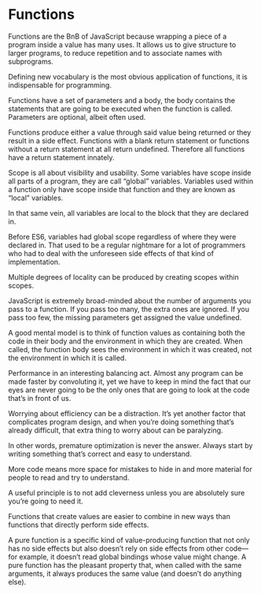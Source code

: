 # Functions

Functions are the BnB of JavaScript because wrapping a piece of a program inside a value has many uses. It allows us to give structure to larger programs, to reduce repetition and to associate names with subprograms.

Defining new vocabulary is the most obvious application of functions, it is indispensable for programming.

Functions have a set of parameters and a body, the body contains the statements that are going to be executed when the function is called. Parameters are optional, albeit often used.

Functions produce either a value through said value being returned or they result in a side effect. Functions with a blank return statement or functions without a return statement at all return undefined. Therefore all functions have a return statement innately.

Scope is all about visibility and usability. Some variables have scope inside all parts of a program, they are call “global” variables. Variables used within a function only have scope inside that function and they are known as “local” variables.

In that same vein, all variables are local to the block that they are declared in.

Before ES6, variables had global scope regardless of where they were declared in. That used to be a regular nightmare for a lot of programmers who had to deal with the unforeseen side effects of that kind of implementation.

Multiple degrees of locality can be produced by creating scopes within scopes.

JavaScript is extremely broad-minded about the number of arguments you pass to a function. If you pass too many, the extra ones are ignored. If you pass too few, the missing parameters get assigned the value undefined.

A good mental model is to think of function values as containing both the code in their body and the environment in which they are created. When called, the function body sees the environment in which it was created, not the environment in which it is called.

Performance in an interesting balancing act. Almost any program can be made faster by convoluting it, yet we have to keep in mind the fact that our eyes are never going to be the only ones that are going to look at the code that’s in front of us.

Worrying about efficiency can be a distraction. It’s yet another factor that complicates program design, and when you’re doing something that’s already difficult, that extra thing to worry about can be paralyzing.

In other words, premature optimization is never the answer. Always start by writing something that’s correct and easy to understand.

More code means more space for mistakes to hide in and more material for people to read and try to understand.

A useful principle is to not add cleverness unless you are absolutely sure you’re going to need it.

Functions that create values are easier to combine in new ways than functions that directly perform side effects.

A pure function is a specific kind of value-producing function that not only has no side effects but also doesn’t rely on side effects from other code—for example, it doesn’t read global bindings whose value might change. A pure function has the pleasant property that, when called with the same arguments, it always produces the same value (and doesn’t do anything else).
